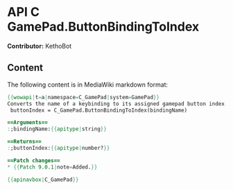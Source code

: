 # API C GamePad.ButtonBindingToIndex

**Contributor:** KethoBot

## Content

The following content is in MediaWiki markdown format:

```mediawiki
{{wowapi|t=a|namespace=C_GamePad|system=GamePad}}
Converts the name of a keybinding to its assigned gamepad button index. Returns nil if no gamepad button is assigned to the requested keybinding.
 buttonIndex = C_GamePad.ButtonBindingToIndex(bindingName)

==Arguments==
:;bindingName:{{apitype|string}}

==Returns==
:;buttonIndex:{{apitype|number?}}

==Patch changes==
* {{Patch 9.0.1|note=Added.}}

{{apinavbox|C_GamePad}}
```
